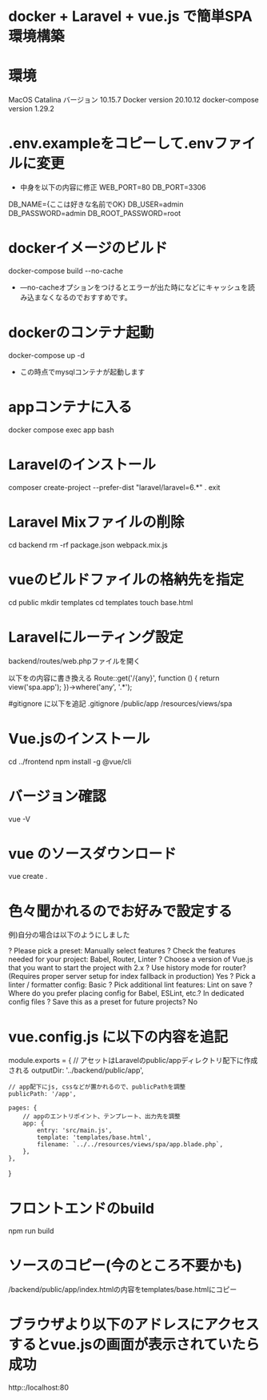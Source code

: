 # docker + Laravel + vue.js で簡単SPA環境構築

# 環境
MacOS Catalina バージョン 10.15.7
Docker version 20.10.12
docker-compose version 1.29.2

# .env.exampleをコピーして.envファイルに変更
- 中身を以下の内容に修正
WEB_PORT=80
DB_PORT=3306

DB_NAME={ここは好きな名前でOK}
DB_USER=admin
DB_PASSWORD=admin
DB_ROOT_PASSWORD=root

# dockerイメージのビルド
docker-compose build --no-cache

- —no-cacheオプションをつけるとエラーが出た時になどにキャッシュを読み込まなくなるのでおすすめです。

# dockerのコンテナ起動
docker-compose up -d
* この時点でmysqlコンテナが起動します

# appコンテナに入る
docker compose exec app bash

# Laravelのインストール
composer create-project --prefer-dist "laravel/laravel=6.*" .
exit

# Laravel Mixファイルの削除
cd backend
rm -rf package.json webpack.mix.js

# vueのビルドファイルの格納先を指定
cd public
mkdir templates
cd templates
touch base.html

# Laravelにルーティング設定
backend/routes/web.phpファイルを開く

以下をの内容に書き換える
Route::get('/{any}', function () {
    return view('spa.app');
})->where('any', '.*');

#gitignore に以下を追記
.gitignore
/public/app
/resources/views/spa

# Vue.jsのインストール
cd ../frontend
npm install -g @vue/cli
# バージョン確認
vue -V

# vue のソースダウンロード
vue create .

# 色々聞かれるのでお好みで設定する
例)自分の場合は以下のようにしました

? Please pick a preset: Manually select features
? Check the features needed for your project: Babel, Router, Linter
? Choose a version of Vue.js that you want to start the project with 2.x
? Use history mode for router? (Requires proper server setup for index fallback in production) Yes
? Pick a linter / formatter config: Basic
? Pick additional lint features: Lint on save
? Where do you prefer placing config for Babel, ESLint, etc.? In dedicated config files
? Save this as a preset for future projects? No

# vue.config.js に以下の内容を追記
module.exports = {
    // アセットはLaravelのpublic/appディレクトリ配下に作成される
    outputDir: '../backend/public/app',

    // app配下にjs, cssなどが置かれるので、publicPathを調整
    publicPath: '/app',

    pages: {
        // appのエントリポイント、テンプレート、出力先を調整
        app: {
            entry: 'src/main.js',
            template: 'templates/base.html',
            filename: `../../resources/views/spa/app.blade.php`,
        },
    },
}

# フロントエンドのbuild
npm run build

# ソースのコピー(今のところ不要かも)
/backend/public/app/index.htmlの内容をtemplates/base.htmlにコピー

# ブラウザより以下のアドレスにアクセスするとvue.jsの画面が表示されていたら成功
http::/localhost:80

